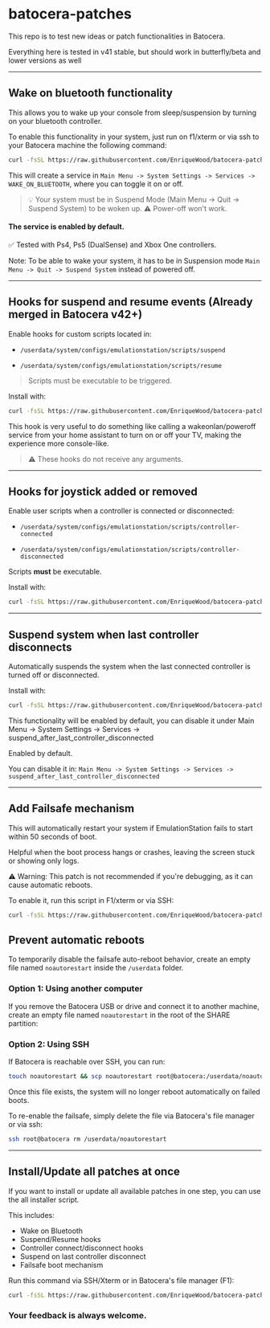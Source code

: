 # batocera-patches

This repo is to test new ideas or patch functionalities in Batocera.

Everything here is tested in v41 stable, but should work in butterfly/beta and lower versions as well

---
## Wake on bluetooth functionality

This allows you to wake up your console from sleep/suspension by turning on your bluetooth controller.

To enable this functionality in your system, just run on f1/xterm or via ssh to your Batocera machine the following command:

```bash
curl -fsSL https://raw.githubusercontent.com/EnriqueWood/batocera-patches/main/enable-wake-on-bluetooth | bash
```

This will create a service in `Main Menu -> System Settings -> Services -> WAKE_ON_BLUETOOTH`, where you can toggle it on or off. 

> 💡 Your system must be in Suspend Mode (Main Menu -> Quit -> Suspend System) to be woken up. 
> ⚠️ Power-off won't work.

#### The service is enabled by default.

✅ Tested with Ps4, Ps5 (DualSense) and Xbox One controllers.

Note: To be able to wake your system, it has to be in Suspension mode `Main Menu -> Quit -> Suspend System` instead of powered off.

---

## Hooks for suspend and resume events (Already merged in Batocera v42+)

Enable hooks for custom scripts located in:

* `/userdata/system/configs/emulationstation/scripts/suspend`

* `/userdata/system/configs/emulationstation/scripts/resume`

> Scripts must be executable to be triggered.


Install with:

```bash
curl -fsSL https://raw.githubusercontent.com/EnriqueWood/batocera-patches/main/enable-suspend-resume-user-script-hooks | bash
```

This hook is very useful to do something like calling a wakeonlan/poweroff service from your home assistant to turn on or off your TV, making the experience more console-like.

> ⚠️ These hooks do not receive any arguments.

---

## Hooks for joystick added or removed

Enable user scripts when a controller is connected or disconnected:

* `/userdata/system/configs/emulationstation/scripts/controller-connected`

* `/userdata/system/configs/emulationstation/scripts/controller-disconnected`

Scripts **must** be executable.

Install with:

```bash
curl -fsSL https://raw.githubusercontent.com/EnriqueWood/batocera-patches/main/enable-controller-connected-and-disconnected-script-hooks | bash
```

---

## Suspend system when last controller disconnects

Automatically suspends the system when the last connected controller is turned off or disconnected.


Install with:

```bash
curl -fsSL https://raw.githubusercontent.com/EnriqueWood/batocera-patches/main/suspend-system-on-last-controller-disconnected | bash
```

This functionality will be enabled by default, you can disable it under Main Menu -> System Settings -> Services -> suspend_after_last_controller_disconnected

Enabled by default.

You can disable it in: `Main Menu -> System Settings -> Services -> suspend_after_last_controller_disconnected`

---

## Add Failsafe mechanism

This will automatically restart your system if EmulationStation fails to start within 50 seconds of boot.

Helpful when the boot process hangs or crashes, leaving the screen stuck or showing only logs.

⚠️ Warning: This patch is not recommended if you're debugging, as it can cause automatic reboots.

To enable it, run this script in F1/xterm or via SSH:
```bash
curl -fsSL https://raw.githubusercontent.com/EnriqueWood/batocera-patches/main/enable-failsafe | bash
```

## Prevent automatic reboots
To temporarily disable the failsafe auto-reboot behavior, create an empty file named `noautorestart` inside the `/userdata` folder.

### Option 1: Using another computer
If you remove the Batocera USB or drive and connect it to another machine, create an empty file named  `noautorestart`  in the root of the SHARE partition:


### Option 2: Using SSH

If Batocera is reachable over SSH, you can run:

```bash
touch noautorestart && scp noautorestart root@batocera:/userdata/noautorestart && rm noautorestart
```

Once this file exists, the system will no longer reboot automatically on failed boots.

To re-enable the failsafe, simply delete the file via Batocera's file manager or via ssh:

```bash
ssh root@batocera rm /userdata/noautorestart
```

---

## Install/Update all patches at once

If you want to install or update all available patches in one step, you can use the all installer script. 

This includes:

* Wake on Bluetooth
* Suspend/Resume hooks
* Controller connect/disconnect hooks
* Suspend on last controller disconnect 
* Failsafe boot mechanism

Run this command via SSH/Xterm or in Batocera's file manager (F1):

```bash
curl -fsSL https://raw.githubusercontent.com/EnriqueWood/batocera-patches/main/all | bash
```
### Your feedback is always welcome.
